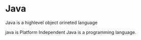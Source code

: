 # Java

Java is a highlevel object orineted language

java is Platform Independent
Java is a programming language.
